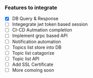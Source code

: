 ### Features to integrate

- [x] DB Query & Response
- [ ] Integegrate jwt token based session
- [ ] CI-CD Autmation completion
- [ ] Implement grpc based API
- [ ] Notification automation
- [ ] Topics list store into DB
- [ ] Topic list catagorize
- [ ] Topic list API
- [ ] Add SSL Certificate
- [ ] More comoing soon
